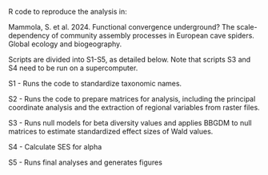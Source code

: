 R code to reproduce the analysis in:

Mammola, S. et al. 2024. Functional convergence underground? The scale-dependency of community assembly processes in European cave spiders. Global ecology and biogeography.

Scripts are divided into S1-S5, as detailed below. Note that scripts S3 and S4 need to be run on a supercomputer.

S1 - Runs the code to standardize taxonomic names.

S2 - Runs the code to prepare matrices for analysis, including the principal coordinate analysis and the extraction of regional variables from raster files. 

S3 - Runs null models for beta diversity values and applies BBGDM to null matrices to estimate standardized effect sizes of Wald values.

S4 - Calculate SES for alpha

S5 - Runs final analyses and generates figures
